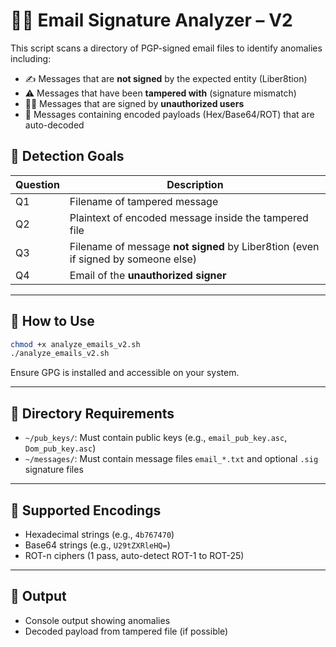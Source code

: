 # 🕵️‍♂️ Email Signature Analyzer – V2

This script scans a directory of PGP-signed email files to identify anomalies including:

- ✍️ Messages that are **not signed** by the expected entity (Liber8tion)
- ⚠️ Messages that have been **tampered with** (signature mismatch)
- 🧑‍💻 Messages that are signed by **unauthorized users**
- 🔐 Messages containing encoded payloads (Hex/Base64/ROT) that are auto-decoded

## 🧪 Detection Goals

| Question | Description |
|----------|-------------|
| Q1       | Filename of tampered message |
| Q2       | Plaintext of encoded message inside the tampered file |
| Q3       | Filename of message **not signed** by Liber8tion (even if signed by someone else) |
| Q4       | Email of the **unauthorized signer** |

---

## 🧰 How to Use

```bash
chmod +x analyze_emails_v2.sh
./analyze_emails_v2.sh
```

Ensure GPG is installed and accessible on your system.

---

## 🔑 Directory Requirements

- `~/pub_keys/`: Must contain public keys (e.g., `email_pub_key.asc`, `Dom_pub_key.asc`)
- `~/messages/`: Must contain message files `email_*.txt` and optional `.sig` signature files

---

## 🧩 Supported Encodings

- Hexadecimal strings (e.g., `4b767470`)
- Base64 strings (e.g., `U29tZXRleHQ=`)
- ROT-n ciphers (1 pass, auto-detect ROT-1 to ROT-25)

---

## 📄 Output

- Console output showing anomalies
- Decoded payload from tampered file (if possible)
